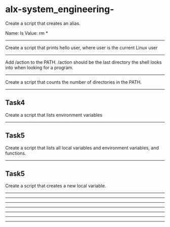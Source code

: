 # alx-system_engineering-

Create a script that creates an alias.

Name: ls
Value: rm *

---

Create a script that prints hello user, where user is the current Linux user

---
Add /action to the PATH. /action should be the last directory the shell looks into when looking for a program.

---

Create a script that counts the number of directories in the PATH.

---

## Task4

Create a script that lists environment variables

---

## Task5
Create a script that lists all local variables and environment variables, and functions.

---

## Task5
Create a script that creates a new local variable.

---
---
---
---
---
---
---